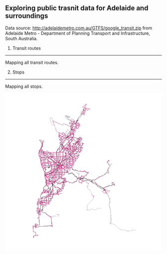 Exploring public trasnit data for Adelaide and surroundings
---------

Data source: http://adelaidemetro.com.au/GTFS/google_transit.zip from Adelaide Metro - Department of Planning Transport and Infrastructure, South Australia.

1. Transit routes
----------
Mapping all transit routes.



2. Stops
----------
Mapping all stops.

![Transit routes and stops.](Plots/route.png)
